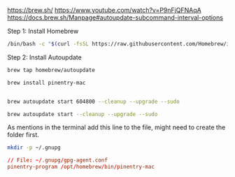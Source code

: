 https://brew.sh/
https://www.youtube.com/watch?v=P9nFjQFNAqA
https://docs.brew.sh/Manpage#autoupdate-subcommand-interval-options

Step 1: Install Homebrew

```bash
/bin/bash -c "$(curl -fsSL https://raw.githubusercontent.com/Homebrew/install/HEAD/install.sh)"
```

Step 2: Install Autoupdate

```bash
brew tap homebrew/autoupdate

brew install pinentry-mac


brew autoupdate start 604800 --cleanup --upgrade --sudo

brew autoupdate start --cleanup --upgrade --sudo
```

As mentions in the terminal add this line to the file, might need to create the folder first.

```bash
mkdir -p ~/.gnupg
```

```conf
// File: ~/.gnupg/gpg-agent.conf
pinentry-program /opt/homebrew/bin/pinentry-mac
```
